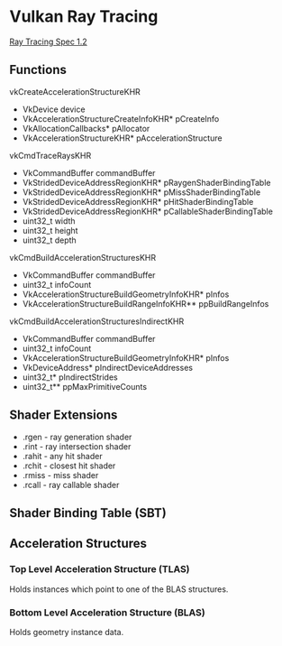 # Vulkan Ray Tracing

[Ray Tracing Spec 1.2](https://registry.khronos.org/vulkan/specs/1.2-khr-extensions/html/chap34.html)

## Functions

vkCreateAccelerationStructureKHR
- VkDevice device
- VkAccelerationStructureCreateInfoKHR* pCreateInfo
- VkAllocationCallbacks* pAllocator
- VkAccelerationStructureKHR* pAccelerationStructure

vkCmdTraceRaysKHR
- VkCommandBuffer commandBuffer
- VkStridedDeviceAddressRegionKHR* pRaygenShaderBindingTable
- VkStridedDeviceAddressRegionKHR* pMissShaderBindingTable
- VkStridedDeviceAddressRegionKHR* pHitShaderBindingTable
- VkStridedDeviceAddressRegionKHR* pCallableShaderBindingTable
- uint32_t width
- uint32_t height
- uint32_t depth


vkCmdBuildAccelerationStructuresKHR
- VkCommandBuffer commandBuffer
- uint32_t infoCount
- VkAccelerationStructureBuildGeometryInfoKHR* pInfos
- VkAccelerationStructureBuildRangeInfoKHR** ppBuildRangeInfos

vkCmdBuildAccelerationStructuresIndirectKHR
- VkCommandBuffer commandBuffer
- uint32_t infoCount
- VkAccelerationStructureBuildGeometryInfoKHR* pInfos
- VkDeviceAddress* pIndirectDeviceAddresses
- uint32_t* pIndirectStrides
- uint32_t** ppMaxPrimitiveCounts

## Shader Extensions

- .rgen  - ray generation shader
- .rint  - ray intersection shader
- .rahit - any hit shader
- .rchit - closest hit shader
- .rmiss - miss shader
- .rcall - ray callable shader

## Shader Binding Table (SBT)

## Acceleration Structures

### Top Level Acceleration Structure (TLAS)

Holds instances which point to one of the BLAS structures.

### Bottom Level Acceleration Structure (BLAS)

Holds geometry instance data.